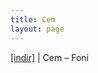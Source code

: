 ```yaml
---
title: Cem
layout: page
---
```


<a href="https://cloud.mail.ru/public/4bae2f5564cc/Cem%20-%20Foni" target="_blank">[indir]</a>   |   Cem &#8211; Foni